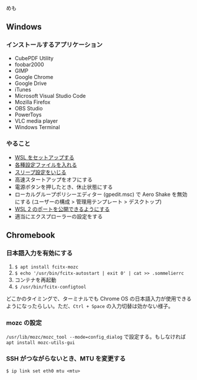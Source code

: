 めも

## Windows

### インストールするアプリケーション

- CubePDF Utility
- foobar2000
- GIMP
- Google Chrome
- Google Drive
- iTunes
- Microsoft Visual Studio Code
- Mozilla Firefox
- OBS Studio
- PowerToys
- VLC media player
- Windows Terminal

### やること

- [WSL をセットアップする](/entries/2020-12-19/import-wsl)
- [各種設定ファイルを入れる](https://comame.xyz/dotfiles/)
- [スリープ設定をいじる](/entries/2021-01-18/windows-lockscreen-registry)
- 高速スタートアップをオフにする
- 電源ボタンを押したとき、休止状態にする
- ローカルグループポリシーエディター (gpedit.msc) で Aero Shake を無効にする (ユーザーの構成 > 管理用テンプレート > デスクトップ)
- [WSL 2 のポートを公開できるようにする](/entries/2020-03-26/wsl2-publish-server)
- 適当にエクスプローラーの設定をする

## Chromebook

### 日本語入力を有効にする

1. `$ apt install fcitx-mozc`
1. `$ echo '/usr/bin/fcitx-autostart | exit 0' | cat >> .sommelierrc`
1. コンテナを再起動
1. `$ /usr/bin/fcitx-configtool`

どこかのタイミングで、ターミナルでも Chrome OS の日本語入力が使用できるようになったらしい。ただ、`Ctrl + Space` の入力切替は効かない様子。

### mozc の設定

`/usr/lib/mozc/mozc_tool --mode=config_dialog` で設定する。もしなければ `apt install mozc-utils-gui`

### SSH がつながらないとき、MTU を変更する

`$ ip link set eth0 mtu <mtu>`
